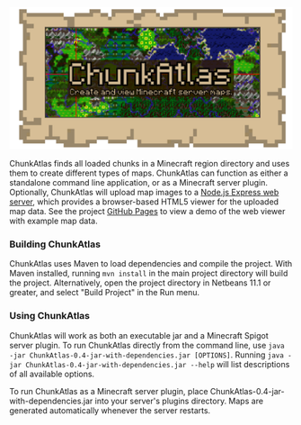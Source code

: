 ![ChunkAtlas](./banner.png?raw=true "ChunkAtlas: Create and view Minecraft server maps.")

ChunkAtlas finds all loaded chunks in a Minecraft region directory and uses them to create different types of maps. ChunkAtlas can function as either a standalone command line application, or as a Minecraft server plugin. Optionally, ChunkAtlas will upload map images to a [Node.js Express web server](https://github.com/centuryglass/ChunkAtlas-Viewer), which provides a browser-based HTML5 viewer for the uploaded map data. See the project [GitHub Pages](https://centuryglass.github.io/ChunkAtlas/) to view a demo of the web viewer with example map data.

### Building ChunkAtlas
ChunkAtlas uses Maven to load dependencies and compile the project. With Maven installed, running `mvn install` in the main project directory will build the project. Alternatively, open the project directory in Netbeans 11.1 or greater, and select "Build Project" in the Run menu.

### Using ChunkAtlas
ChunkAtlas will work as both an executable jar and a Minecraft Spigot server plugin. To run ChunkAtlas directly from the command line, use `java -jar ChunkAtlas-0.4-jar-with-dependencies.jar [OPTIONS]`. Running `java -jar ChunkAtlas-0.4-jar-with-dependencies.jar --help` will list descriptions of all available options.

To run ChunkAtlas as a Minecraft server plugin, place ChunkAtlas-0.4-jar-with-dependencies.jar into your server's plugins directory. Maps are generated automatically whenever the server restarts. 
